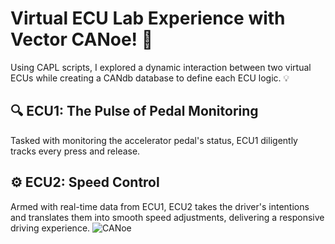 # Virtual ECU Lab Experience with Vector CANoe! 🚗

Using CAPL scripts, I explored a dynamic interaction between two virtual ECUs while creating a CANdb database to define each ECU logic. 💡

## 🔍 ECU1: The Pulse of Pedal Monitoring
Tasked with monitoring the accelerator pedal's status, ECU1 diligently tracks every press and release.

## ⚙️ ECU2: Speed Control
Armed with real-time data from ECU1, ECU2 takes the driver's intentions and translates them into smooth speed adjustments, 
delivering a responsive driving experience.
![CANoe](https://github.com/EslamAhmed55/CAN-Protocol/assets/95945188/2e6337af-4e8e-495e-9b48-e04e47aa61cb)
